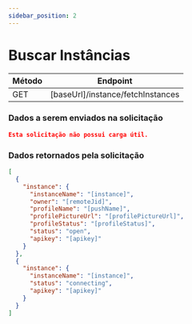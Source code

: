 ```yaml
---
sidebar_position: 2
---
```


# Buscar Instâncias

| Método | Endpoint                            |
| ------ | ----------------------------------- |
| GET    | [baseUrl]/instance/fetchInstances |

### Dados a serem enviados na solicitação

```json title=Payload
Esta solicitação não possui carga útil.
```

### Dados retornados pela solicitação

```json title=Result
[
  {
    "instance": {
      "instanceName": "[instance]",
      "owner": "[remoteJid]",
      "profileName": "[pushName]",
      "profilePictureUrl": "[profilePictureUrl]",
      "profileStatus": "[profileStatus]",
      "status": "open",
      "apikey": "[apikey]"
    }
  },
  {
    "instance": {
      "instanceName": "[instance]",
      "status": "connecting",
      "apikey": "[apikey]"
    }
  }
]
```
